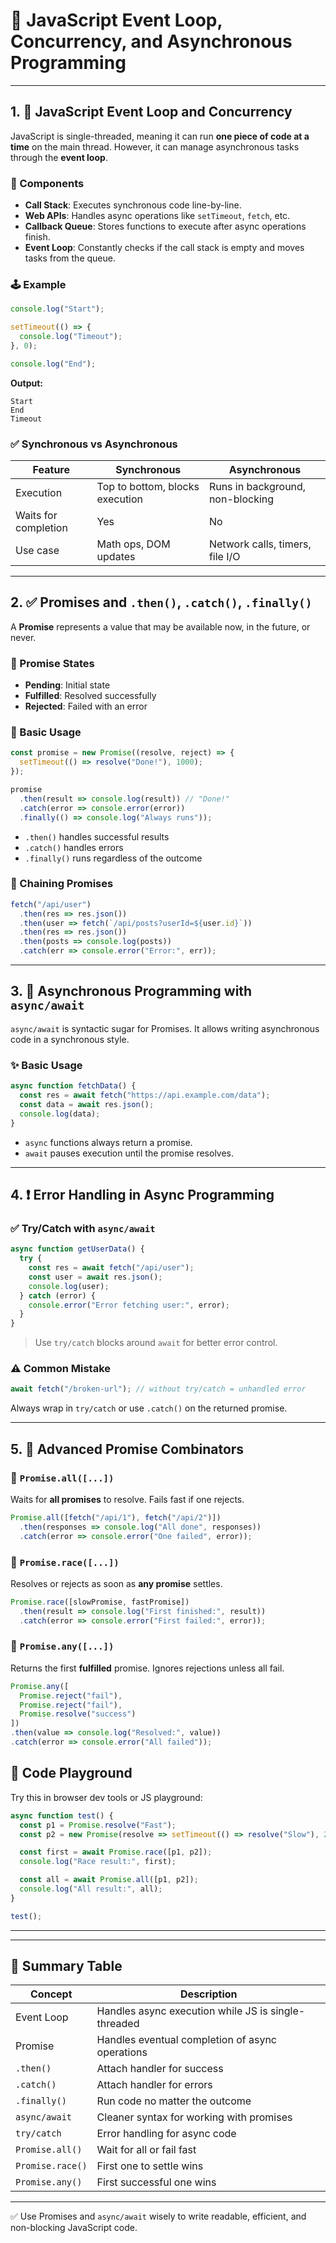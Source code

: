 
# 🧠 JavaScript Event Loop, Concurrency, and Asynchronous Programming

---

## 1. 🔄 JavaScript Event Loop and Concurrency

JavaScript is single-threaded, meaning it can run **one piece of code at a time** on the main thread. However, it can manage asynchronous tasks through the **event loop**.

### 🧱 Components

- **Call Stack**: Executes synchronous code line-by-line.
- **Web APIs**: Handles async operations like `setTimeout`, `fetch`, etc.
- **Callback Queue**: Stores functions to execute after async operations finish.
- **Event Loop**: Constantly checks if the call stack is empty and moves tasks from the queue.

### 🕹️ Example

```js
console.log("Start");

setTimeout(() => {
  console.log("Timeout");
}, 0);

console.log("End");
```

**Output:**
```
Start
End
Timeout
```

### ✅ Synchronous vs Asynchronous

| Feature              | Synchronous                             | Asynchronous                          |
|----------------------|------------------------------------------|----------------------------------------|
| Execution            | Top to bottom, blocks execution         | Runs in background, non-blocking       |
| Waits for completion | Yes                                     | No                                     |
| Use case             | Math ops, DOM updates                   | Network calls, timers, file I/O        |

---

## 2. ✅ Promises and `.then()`, `.catch()`, `.finally()`

A **Promise** represents a value that may be available now, in the future, or never.

### 🔄 Promise States

- **Pending**: Initial state
- **Fulfilled**: Resolved successfully
- **Rejected**: Failed with an error

### 🔗 Basic Usage

```js
const promise = new Promise((resolve, reject) => {
  setTimeout(() => resolve("Done!"), 1000);
});

promise
  .then(result => console.log(result)) // "Done!"
  .catch(error => console.error(error))
  .finally(() => console.log("Always runs"));
```

- `.then()` handles successful results
- `.catch()` handles errors
- `.finally()` runs regardless of the outcome

### 🔗 Chaining Promises

```js
fetch("/api/user")
  .then(res => res.json())
  .then(user => fetch(`/api/posts?userId=${user.id}`))
  .then(res => res.json())
  .then(posts => console.log(posts))
  .catch(err => console.error("Error:", err));
```

---

## 3. 🧵 Asynchronous Programming with `async/await`

`async/await` is syntactic sugar for Promises. It allows writing asynchronous code in a synchronous style.

### ✨ Basic Usage

```js
async function fetchData() {
  const res = await fetch("https://api.example.com/data");
  const data = await res.json();
  console.log(data);
}
```

- `async` functions always return a promise.
- `await` pauses execution until the promise resolves.

---

## 4. ❗ Error Handling in Async Programming

### ✅ Try/Catch with `async/await`

```js
async function getUserData() {
  try {
    const res = await fetch("/api/user");
    const user = await res.json();
    console.log(user);
  } catch (error) {
    console.error("Error fetching user:", error);
  }
}
```

> Use `try/catch` blocks around `await` for better error control.

### ⚠️ Common Mistake

```js
await fetch("/broken-url"); // without try/catch = unhandled error
```

Always wrap in `try/catch` or use `.catch()` on the returned promise.

---

## 5. 🚀 Advanced Promise Combinators

### 🔹 `Promise.all([...])`

Waits for **all promises** to resolve. Fails fast if one rejects.

```js
Promise.all([fetch("/api/1"), fetch("/api/2")])
  .then(responses => console.log("All done", responses))
  .catch(error => console.error("One failed", error));
```

### 🔹 `Promise.race([...])`

Resolves or rejects as soon as **any promise** settles.

```js
Promise.race([slowPromise, fastPromise])
  .then(result => console.log("First finished:", result))
  .catch(error => console.error("First failed:", error));
```

### 🔹 `Promise.any([...])`

Returns the first **fulfilled** promise. Ignores rejections unless all fail.

```js
Promise.any([
  Promise.reject("fail"),
  Promise.reject("fail"),
  Promise.resolve("success")
])
.then(value => console.log("Resolved:", value))
.catch(error => console.error("All failed"));
```
## 🧪 Code Playground

Try this in browser dev tools or JS playground:

```js
async function test() {
  const p1 = Promise.resolve("Fast");
  const p2 = new Promise(resolve => setTimeout(() => resolve("Slow"), 2000));

  const first = await Promise.race([p1, p2]);
  console.log("Race result:", first);

  const all = await Promise.all([p1, p2]);
  console.log("All result:", all);
}

test();
```

---
---


## 🧠 Summary Table

| Concept               | Description                                       |
|-----------------------|---------------------------------------------------|
| Event Loop            | Handles async execution while JS is single-threaded |
| Promise               | Handles eventual completion of async operations  |
| `.then()`             | Attach handler for success                       |
| `.catch()`            | Attach handler for errors                        |
| `.finally()`          | Run code no matter the outcome                   |
| `async/await`         | Cleaner syntax for working with promises         |
| `try/catch`           | Error handling for async code                    |
| `Promise.all()`       | Wait for all or fail fast                        |
| `Promise.race()`      | First one to settle wins                         |
| `Promise.any()`       | First successful one wins                        |

---

✅ Use Promises and `async/await` wisely to write readable, efficient, and non-blocking JavaScript code.

